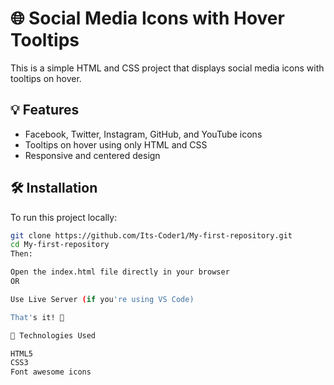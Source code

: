# 🌐 Social Media Icons with Hover Tooltips

This is a simple HTML and CSS project that displays social media icons with tooltips on hover.

## 💡 Features

- Facebook, Twitter, Instagram, GitHub, and YouTube icons  
- Tooltips on hover using only HTML and CSS  
- Responsive and centered design


## 🛠️ Installation

To run this project locally:

```bash
git clone https://github.com/Its-Coder1/My-first-repository.git
cd My-first-repository
Then:

Open the index.html file directly in your browser
OR

Use Live Server (if you're using VS Code)

That's it! 🎉

📂 Technologies Used

HTML5
CSS3
Font awesome icons

```
